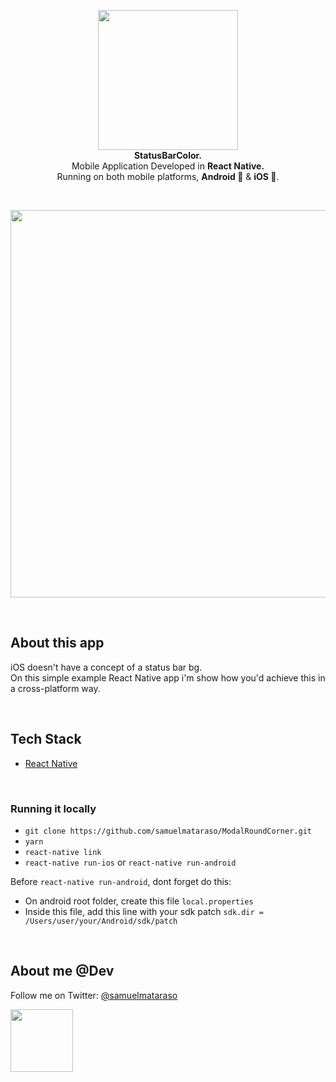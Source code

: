 <!-- header section -->
<p align="center">
  <img src="https://i.imgur.com/t2aQUL1.png" height="224" /><br/>
  <span><b>StatusBarColor.</b></span><br/>
  <span>Mobile Application Developed in <b>React Native.</b></span><br/>
  <span>Running on both mobile platforms, <b>Android 🤖</b> & <b>iOS 🍎</b>. </span><br/>
</p>
<!-- header section END -->

<br/>
<!-- show case/gif section -->
<p align="center">
    <img src="https://i.imgur.com/bOoIATq.png" height="620" />
</p>
<!-- show case/gif section END -->

<br/>

<!-- about app and course section -->

## About this app

iOS doesn't have a concept of a status bar bg.<br/>
On this simple example React Native app i'm show how you'd achieve this in a cross-platform way.

<br/>

## Tech Stack

- [React Native](https://github.com/facebook/react-native)

<br/>

### Running it locally

- `git clone https://github.com/samuelmataraso/ModalRoundCorner.git`
- `yarn`
- `react-native link`
- `react-native run-ios` or `react-native run-android`

Before `react-native run-android`, dont forget do this:

- On android root folder, create this file `local.properties`
- Inside this file, add this line with your sdk patch `sdk.dir = /Users/user/your/Android/sdk/patch`

 <!-- about app and course section END -->

<br/>

<!-- about me -->

## About me @Dev

Follow me on Twitter: [@samuelmataraso](https://twitter.com/samuelmataraso)

<a href="https://twitter.com/samuelmataraso" target="_blank">
<img src="https://twitter.com/samuelmataraso/profile_image?size=original" height="100" /></a>

<!-- about me  END -->
